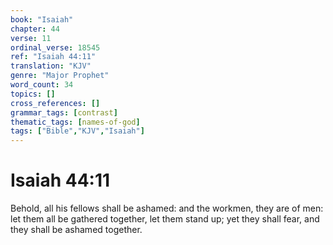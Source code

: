 ```yaml
---
book: "Isaiah"
chapter: 44
verse: 11
ordinal_verse: 18545
ref: "Isaiah 44:11"
translation: "KJV"
genre: "Major Prophet"
word_count: 34
topics: []
cross_references: []
grammar_tags: [contrast]
thematic_tags: [names-of-god]
tags: ["Bible","KJV","Isaiah"]
---
```


# Isaiah 44:11

Behold, all his fellows shall be ashamed: and the workmen, they are of men: let them all be gathered together, let them stand up; yet they shall fear, and they shall be ashamed together.
